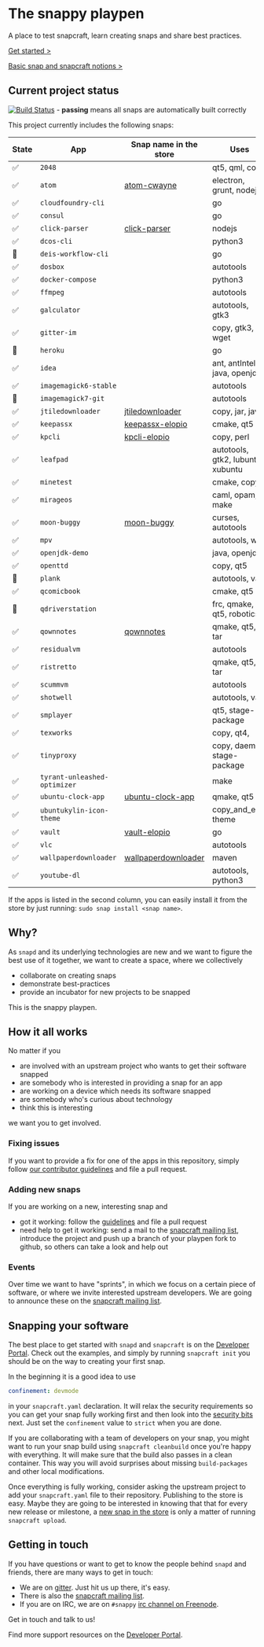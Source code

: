 # The snappy playpen

A place to test snapcraft, learn creating snaps and share best practices.

[Get started >](http://developer.ubuntu.com/desktop)

[Basic snap and snapcraft notions >](http://snapcraft.io/create/)

## Current project status
[![Build Status](https://api.travis-ci.org/ubuntu/snappy-playpen.svg?branch=master)](https://travis-ci.org/ubuntu/snappy-playpen) - **passing** means all snaps are automatically built correctly

This project currently includes the following snaps:

| State               | App                | Snap name in the store    | Uses                      |
| ------------------- | ------------------ | ------------------------- | ------------------------- |
| :white_check_mark:  | `2048`             |                           | qt5, qml, copy            |
| :white_check_mark:  | `atom`             | [atom-cwayne][atom]       | electron, grunt, nodejs   |
| :white_check_mark:  | `cloudfoundry-cli` |                           | go                        |
| :white_check_mark:  | `consul`           |                           | go                        |
| :white_check_mark:  | `click-parser`     | [click-parser][click-parser] | nodejs                 |
| :white_check_mark:  | `dcos-cli`         |                           | python3                   |
| :red_circle:        | `deis-workflow-cli`|                           | go                        |
| :white_check_mark:  | `dosbox`           |                           | autotools                 |
| :white_check_mark:  | `docker-compose`   |                           | python3                   |
| :white_check_mark:  | `ffmpeg`           |                           | autotools                 |
| :white_check_mark:  | `galculator`       |                           | autotools, gtk3           |
| :white_check_mark:  | `gitter-im`        |                           | copy, gtk3, wget          |
| :red_circle:        | `heroku`           |                           | go                        |
| :white_check_mark:  | `idea`             |                           | ant, antIntellij, java, openjdk |
| :white_check_mark:  | `imagemagick6-stable`|                         | autotools                 |
| :red_circle:        | `imagemagick7-git` |                           | autotools                 |
| :white_check_mark:  | `jtiledownloader`  | [jtiledownloader][]       | copy, jar, java           |
| :white_check_mark:  | `keepassx`         | [keepassx-elopio][]       | cmake, qt5                |
| :white_check_mark:  | `kpcli`            | [kpcli-elopio][kpcli]     | copy, perl                |
| :white_check_mark:  | `leafpad`          |                           | autotools, gtk2, lubuntu, xubuntu |
| :white_check_mark:  | `minetest`         |                           | cmake, copy               |
| :white_check_mark:  | `mirageos`         |                           | caml, opam, make              |
| :white_check_mark:  | `moon-buggy`       | [moon-buggy][moon-buggy]  | curses, autotools         |
| :white_check_mark:  | `mpv`              |                           | autotools, waf            |
| :white_check_mark:  | `openjdk-demo`     |                           | java, openjdk             |
| :white_check_mark:  | `openttd`          |                           | copy, qt5                 |
| :red_circle:        | `plank`            |                           | autotools, vala           |
| :white_check_mark:  | `qcomicbook`       |                           | cmake, qt5                |
| :red_circle:        | `qdriverstation`   |                           | frc, qmake, qt5, robotics |
| :white_check_mark:  | `qownnotes`        | [qownnotes][qownnotes]    | qmake, qt5, tar           |
| :white_check_mark:  | `residualvm`       |                           | autotools                 |
| :white_check_mark:  | `ristretto`        |                           | qmake, qt5, tar           |
| :white_check_mark:  | `scummvm`          |                           | autotools                 |
| :white_check_mark:  | `shotwell`         |                           | autotools, vala           |
| :white_check_mark:  | `smplayer`         |                           | qt5, stage-package        |
| :white_check_mark:  | `texworks`         |                           | copy, qt4,                |
| :white_check_mark:  | `tinyproxy`        |                           | copy, daemon, stage-package |
| :white_check_mark:  | `tyrant-unleashed-optimizer` |                 | make                      |
| :white_check_mark:  | `ubuntu-clock-app` | [ubuntu-clock-app][clock] | qmake, qt5                |
| :white_check_mark:  | `ubuntukylin-icon-theme` |                     | copy_and_edit, theme      |
| :white_check_mark:  | `vault`            | [vault-elopio][vault]     | go                        |
| :white_check_mark:  | `vlc`              |                           | autotools                 |
| :white_check_mark:  | `wallpaperdownloader`| [wallpaperdownloader][wallpaperdownloader] | maven  |
| :white_check_mark:  | `youtube-dl`       |                           | autotools, python3        |
[atom]: https://uappexplorer.com/app/atom-cwayne.cwayne18
[click-parser]: https://uappexplorer.com/app/click-parser.bhdouglass
[jtiledownloader]: https://uappexplorer.com/app/jtiledownloader.ogra
[keepassx-elopio]: https://uappexplorer.com/app/keepassx-elopio.elopio
[kpcli]: https://uappexplorer.com/app/kpcli-elopio.elopio
[moon-buggy]: https://uappexplorer.com/app/moon-buggy.dholbach
[qownnotes]: https://uappexplorer.com/app/qownnotes.pbek
[clock]: https://uappexplorer.com/app/ubuntu-clock-app.ubuntucoredev
[vault]: https://uappexplorer.com/app/kpcli-elopio.elopio
[wallpaperdownloader]: https://uappexplorer.com/app/wallpaperdownloader.egarcia


If the apps is listed in the second column, you can easily install it from the
store by just running: `sudo snap install <snap name>`.

## Why?

As `snapd` and its underlying technologies are new and we want to figure the
best use of it together, we want to create a space, where we collectively

 - collaborate on creating snaps
 - demonstrate best-practices
 - provide an incubator for new projects to be snapped

This is the snappy playpen.


## How it all works

No matter if you

 - are involved with an upstream project who wants to get their software snapped
 - are somebody who is interested in providing a snap for an app
 - are working on a device which needs its software snapped
 - are somebody who's curious about technology
 - think this is interesting

we want you to get involved.

### Fixing issues

If you want to provide a fix for one of the apps in this repository, simply
follow [our contributor guidelines][guidelines] and file a pull request.

### Adding new snaps

If you are working on a new, interesting snap and

 - got it working: follow the [guidelines][guidelines] and file a pull request
 - need help to get it working: send a mail to the
   [snapcraft mailing list][ml], introduce the project and push up a branch
   of your playpen fork to github, so others can take a look and help out

### Events

Over time we want to have "sprints", in which we focus on a certain piece of
software, or where we invite interested upstream developers. We are going to
announce these on the [snapcraft mailing list][ml].

## Snapping your software

The best place to get started with `snapd` and `snapcraft` is on the
[Developer Portal][devportal]. Check out the examples, and simply by running
`snapcraft init` you should be on the way to creating your first snap.

In the beginning it is a good idea to use

```yaml
confinement: devmode
```

in your `snapcraft.yaml` declaration. It will relax the security requirements
so you can get your snap fully working first and then look into the
[security bits][security] next. Just set the `confinement` value to `strict`
when you are done.

If you are collaborating with a team of developers on your snap, you might
want to run your snap build using `snapcraft cleanbuild` once you're happy with
everything. It will make sure that the build also passes in a clean container.
This way you will avoid surprises about missing `build-packages` and other
local modifications.

Once everything is fully working, consider asking the upstream project to add
your `snapcraft.yaml` file to their repository. Publishing to the store is
easy. Maybe they are going to be interested in knowing that that for every new
release or milestone, a [new snap in the store][publish] is only a matter of
running `snapcraft upload`.


## Getting in touch

If you have questions or want to get to know the people behind `snapd` and
friends, there are many ways to get in touch:

 - We are on [gitter][gitter]. Just hit us up there, it's easy.
 - There is also the [snapcraft mailing list][ml].
 - If you are on IRC, we are on `#snappy` [irc channel on Freenode][irc].

Get in touch and talk to us!

Find more support resources on the [Developer Portal][support].

[guidelines]: https://github.com/ubuntu/snappy-playpen/blob/master/CONTRIBUTING.md
[ml]: https://lists.ubuntu.com/mailman/listinfo/snapcraft
[irc]: http://webchat.freenode.net/?channels=snappy
[devportal]: https://developer.ubuntu.com/desktop
[security]: https://developer.ubuntu.com/en/snappy/guides/security/
[support]: https://developer.ubuntu.com/en/snappy/support/
[gitter]: https://gitter.im/ubuntu/snappy-playpen
[publish]: https://developer.ubuntu.com/en/snappy/build-apps/upload-your-snap/
